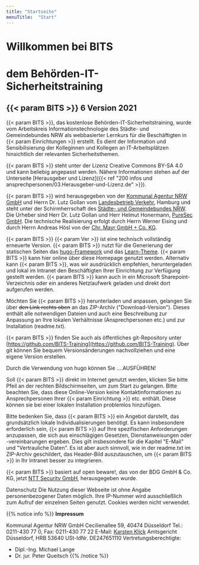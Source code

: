 ```yaml
---
title: "Startseite"
menuTitle:  "Start"
---
```


# Willkommen bei BITS

# dem Behörden-IT-Sicherheitstraining

## {{< param BITS >}} 6 Version 2021

{{< param BITS >}}, das kostenlose Behörden-IT-Sicherheitstraining, wurde vom Arbeitskreis Informationstechnologie des Städte- und Gemeindebundes NRW als webbasierter Lernkurs für die Beschäftigten in {{< param Einrichtungen >}} erstellt. Es dient der Information und Sensibilisierung der Kolleginnen und Kollegen an IT-Arbeitsplätzen hinsichtlich der relevanten Sicherheitsthemen.

{{< param BITS >}} steht unter der Lizenz Creative Commons BY-SA 4.0 und kann beliebig angepasst werden. Nähere Informationen stehen auf der Unterseite [Herausgeber und Lizenz]({{< ref  "200 infos und ansprechpersonen/03.Herausgeber-und-Lizenz.de" >}}).

{{< param BITS >}} wird herausgegeben von der [Kommunal Agentur NRW GmbH](https://www.kommunalagenturnrw.de) und Herrn Dr. Lutz Gollan vom [Landesbetrieb Verkehr](https://www.hamburg.de/lbv), Hamburg und steht unter der Schirmherrschaft des [Städte- und Gemeindebundes NRW](https://www.kommunen.nrw). Die Urheber sind Herr Dr. Lutz Gollan und Herr Helmut Honermann, [PureSec GmbH](https://puresec.de). Die technische Realisierung erfolgt durch Herrn Werner Eising und durch Herrn Andreas Hösl von der [Chr. Mayr GmbH + Co. KG](https://www.mayr.com).

{{< param BITS >}} {{< param Ver >}} ist eine technisch vollständig erneuerte Version. {{< param BITS >}} nutzt für die Generierung der statischen Seiten das [hugo-Framework](https://gohugo.io) und das [Learn-Theme](https://themes.gohugo.io/hugo-theme-learn/). {{< param BITS >}} kann hier online über diese Homepage genutzt werden. Alternativ kann {{< param BITS >}}, was wir ausdrücklich empfehlen, heruntergeladen und lokal im Intranet den Beschäftigten Ihrer Einrichtung zur Verfügung gestellt werden. {{< param BITS >}} kann auch in ein Microsoft Sharepoint-Verzeichnis oder ein anderes Netzlaufwerk geladen und direkt dort aufgerufen werden.

Möchten Sie {{< param BITS >}} herunterladen und anpassen, gelangen Sie über ~~den Link rechts oben~~ an das ZIP-Archiv ("Download-Version"). Dieses enthält alle notwendigen Dateien und auch eine Beschreibung zur Anpassung an Ihre lokalen Verhältnisse (Ansprechpersonen etc.) und zur Installation (readme.txt).

{{< param BITS >}} finden Sie auch als öffentliches git-Repository unter [https://github.com/BITS-Training](https://github.com/BITS-Training). Über git können Sie bequem Versionsänderungen nachvollziehen und eine eigene Version erstellen.

Durch die Verwendung von hugo können Sie ....AUSFÜHREN!

Soll {{< param BITS >}} direkt im Internet genutzt werden, klicken Sie bitte Pfeil an der rechten Bildschirmseiten, um zum Start zu gelangen. Bitte beachten Sie, dass diese Online-Version keine Kontaktinformationen zu Ansprechpersonen Ihrer {{< param Einrichtung >}} etc. enthält. Diese können sie bei einer lokalen Installation problemlos hinzufügen.

Bitte bedenken Sie, dass {{< param BITS >}} ein Angebot darstellt, das grundsätzlich lokale Individualisierungen benötigt. Es kann insbesondere erforderlich sein, {{< param BITS >}} auf Ihre spezifischen Anforderungen anzupassen, die sich aus einschlägigen Gesetzen, Dienstanweisungen oder -vereinbarungen ergeben. Dies gilt insbesondere für die Kapitel "E-Mail" und "Vertrauliche Daten". Es ist aber auch sinnvoll, wie in der readme.txt im ZIP-Archiv geschildert, das Header-Bild auszutauschen, um {{< param BITS >}} in Ihr Intranet besser zu integrieren.

{{< param BITS >}} basiert auf open beware!, das von der BDG GmbH & Co. KG, jetzt [NTT Security GmbH](https://hello.global.ntt/de-de/), herausgegeben wurde.

Datenschutz
Die Nutzung dieser Webseite ist ohne Angabe personenbezogener Daten möglich. Ihre IP-Nummer wird ausschließlich zum Aufruf der einzelnen Seiten genutzt. Cookies werden nicht verwendet.

{{% notice info %}}
**Impressum**

Kommunal Agentur NRW GmbH
Cecilienallee 59, 40474 Düsseldorf
Tel.: 0211-430 77 0, Fax: 0211-430 77 22
E-Mail: [Karsten Klick](mailto:klick@kommunalagenturnrw.de)
Amtsgericht Düsseldorf, HRB 53640
USt-IdNr. DE247651110
Vertretungsberechtigte:
* Dipl.-Ing. Michael Lange
* Dr. jur. Peter Queitsch
 {{% /notice %}}